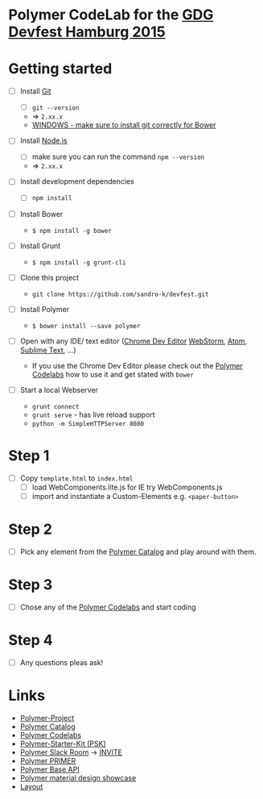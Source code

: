 # Polymer CodeLab for the [GDG Devfest Hamburg 2015](http://devfest.de/#!/schedule/201)

# Getting started

- [ ] Install [Git](https://git-scm.com/downloads)
    - [ ] `git --version`
    - => `2.xx.x`
    - [WINDOWS - make sure to install git correctly for Bower](https://www.npmjs.com/package/bower#windows-users)   

- [ ] Install [Node.js](https://nodejs.org/en/)
    - [ ] make sure you can run the command `npm --version`
    - => `2.xx.x` 

- [ ] Install development dependencies 
    - [ ] `npm install` 
    
- [ ] Install Bower 
    - `$ npm install -g bower`
    
- [ ] Install Grunt
    - `$ npm install -g grunt-cli`
    
- [ ] Clone this project
    - `git clone https://github.com/sandro-k/devfest.git`

- [ ] Install Polymer
    - `$ bower install --save polymer `

- [ ] Open with any IDE/ text editor ([Chrome Dev Editor](https://chrome.google.com/webstore/detail/chrome-dev-editor-develop/pnoffddplpippgcfjdhbmhkofpnaalpg) [WebStorm](https://www.jetbrains.com/webstorm/), [Atom](https://atom.io/), [Sublime Text](http://www.sublimetext.com/), ...)
    - If you use the Chrome Dev Editor please check out the [Polymer Codelabs](http://www.code-labs.io/polymer-summit) how to use it and get stated with `bower`    
    
- [ ] Start a local Webserver
    - `grunt connect`
    - `grunt serve` - has live reload support
    - `python -m SimpleHTTPServer 8080`   
    
# Step 1

- [ ] Copy `template.html` to `index.html`
    - [ ] load WebComponents.lite.js for IE try WebComponents.js
    - [ ] import and instantiate a Custom-Elements e.g. `<paper-button>`

# Step 2

- [ ] Pick any element from the [Polymer Catalog](https://elements.polymer-project.org/) and play around with them.  

# Step 3

- [ ] Chose any of the [Polymer Codelabs](http://www.code-labs.io/polymer-summit) and start coding

# Step 4

- [ ] Any questions pleas ask! 
    
    
# Links
- [Polymer-Project](https://www.polymer-project.org/1.0/)
- [Polymer Catalog](https://elements.polymer-project.org/)
- [Polymer Codelabs](http://www.code-labs.io/polymer-summit)
- [Polymer-Starter-Kit (PSK)](https://github.com/PolymerElements/polymer-starter-kit)
- [Polymer Slack Room](https://polymer.slack.com/messages/general/) -> [INVITE](http://polymer-slack.herokuapp.com/)
- [Polymer PRIMER](https://github.com/Polymer/polymer/blob/master/PRIMER.md)
- [Polymer Base API](http://polymer.github.io/polymer/)
- [Polymer material design showcase](https://github.com/ebidel/material-playground)
- [Layout](http://plnkr.co/edit/xIARqr?p=preview)

    
    
    
     
 
